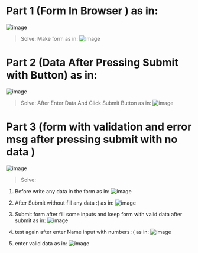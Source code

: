 # Part 1 (Form In Browser ) as in: 
 ![image](img/1_form%20in%20browser.png)

> Solve: Make form as in:
  ![image](img/SolvePart1.png)

# Part 2 (Data After Pressing Submit with Button) as in:
 ![image](img/2_data%20after%20pressing%20submit%20button.png)

> Solve: After Enter Data And Click Submit Button as in:
 ![image](img/SolvePart2.png)


# Part 3 (form with validation and error msg after pressing submit with no data )
 ![image](img/3_bonus_form%20with%20validation%20and%20error%20mesg%20after%20pressing%20submit%20with%20no%20data.png)

> Solve:
 1. Before write any data in the form as in: 
  ![image](img/SolvePart1.png)
 
 2. After Submit without fill any data :( as in:
  ![image](img/SolvePart3WithSubmitWithEmptyData.png)

 3. Submit form after fill some inputs and keep form with valid data after submit as in:
   ![image](img/SubmitSomeInputsandKeepformwithTheLatestValues.png)

 4. test again after enter Name input with numbers :( as in: 
   ![image](img/SubmitFormWithInputNameWithNumbers.png)
 
 5. enter valid data as in: 
   ![image](img/AfterSuccessfulSubmit.png)

   
  